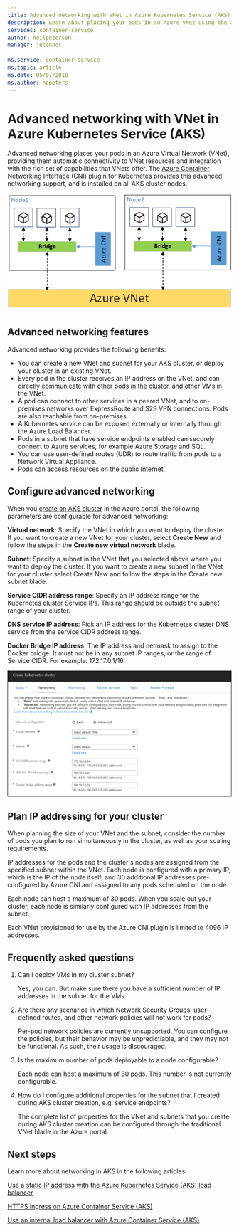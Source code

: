```yaml
---
title: Advanced networking with VNet in Azure Kubernetes Service (AKS)
description: Learn about placing your pods in an Azure VNet using the advanced network features of Azure Kubernetes Service (AKS).
services: container-service
author: neilpeterson
manager: jeconnoc

ms.service: container-service
ms.topic: article
ms.date: 05/07/2018
ms.author: nepeters
---
```


# Advanced networking with VNet in Azure Kubernetes Service (AKS)

Advanced networking places your pods in an Azure Virtual Network (VNet), providing them automatic connectivity to VNet resources and integration with the rich set of capabilities that VNets offer. The [Azure Container Networking Interface (CNI)][cni-networking] plugin for Kubernetes provides this advanced networking support, and is installed on all AKS cluster nodes.

![Diagram showing two nodes with bridges connecting each to a single Azure VNet][advanced-networking-diagram-01]

## Advanced networking features

Advanced networking provides the following benefits:

* You can create a new VNet and subnet for your AKS cluster, or deploy your cluster in an existing VNet.
* Every pod in the cluster receives an IP address on the VNet, and can directly communicate with other pods in the cluster, and other VMs in the VNet.
* A pod can connect to other services in a peered VNet, and to on-premises networks over ExpressRoute and S2S VPN connections. Pods are also reachable from on-premises.
* A Kubernetes service can be exposed externally or internally through the Azure Load Balancer.
* Pods in a subnet that have service endpoints enabled can securely connect to Azure services, for example Azure Storage and SQL.
* You can use user-defined routes (UDR) to route traffic from pods to a Network Virtual Appliance.
* Pods can access resources on the public Internet.

## Configure advanced networking

When you [create an AKS cluster](kubernetes-walkthrough-portal.md) in the Azure portal, the following parameters are configurable for advanced networking:

**Virtual network**: Specify the VNet in which you want to deploy the cluster. If you want to create a new VNet for your cluster, select **Create New** and follow the steps in the **Create new virtual network** blade.

**Subnet**: Specify a subnet in the VNet that you selected above where you want to deploy the cluster. If you want to create a new subnet in the VNet for your cluster select Create New and follow the steps in the Create new subnet blade.

**Service CIDR address range**: Specify an IP address range for the Kubernetes cluster Service IPs. This range should be outside the subnet range of your cluster.

**DNS service IP address**:  Pick an IP address for the Kubernetes cluster DNS service from the service CIDR address range.

**Docker Bridge IP address**: The IP address and netmask to assign to the Docker bridge. It must not be in any subnet IP ranges, or the range of Service CIDR. For example: 172.17.0.1/16.

![Advanced networking configuration in the Azure portal][portal-03-networking-advanced]

## Plan IP addressing for your cluster

When planning the size of your VNet and the subnet, consider the number of pods you plan to run simultaneously in the cluster, as well as your scaling requirements.

IP addresses for the pods and the cluster's nodes are assigned from the specified subnet within the VNet. Each node is configured with a primary IP, which is the IP of the node itself, and 30 additional IP addresses pre-configured by Azure CNI and assigned to any pods scheduled on the node.

Each node can host a maximum of 30 pods. When you scale out your cluster, each node is similarly configured with IP addresses from the subnet.

Each VNet provisioned for use by the Azure CNI plugin is limited to 4096 IP addresses.

## Frequently asked questions

1. Can I deploy VMs in my cluster subnet?

   Yes, you can. But make sure there you have a sufficient number of IP addresses in the subnet for the VMs.

1. Are there any scenarios in which Network Security Groups, user-defined routes, and other network policies will not work for pods?

   Per-pod network policies are currently unsupported. You can configure the policies, but their behavior may be unpredictiable, and they may not be functional. As such, their usage is discouraged.

1. Is the maximum number of pods deployable to a node configurable?

   Each node can host a maximum of 30 pods. This number is not currently configurable.

1. How do I configure additional properties for the subnet that I created during AKS cluster creation, e.g. service endpoints?

   The complete list of properties for the VNet and subnets that you create during AKS cluster creation can be configured through the traditional VNet blade in the Azure portal.

## Next steps

Learn more about networking in AKS in the following articles:

[Use a static IP address with the Azure Kubernetes Service (AKS) load balancer](static-ip.md)

[HTTPS ingress on Azure Container Service (AKS)](ingress.md)

[Use an internal load balancer with Azure Container Service (AKS)](internal-lb.md)

<!-- IMAGES -->
[advanced-networking-diagram-01]: ./media/vnet/advanced-networking-diagram-01.png
[portal-01-create]: ./media/vnet/portal-01-create.png
[portal-02-networking]: ./media/vnet/portal-02-networking.png
[portal-03-networking-advanced]: ./media/vnet/portal-03-networking-advanced.png
[portal-04-create-vnet]: ./media/vnet/portal-04-create-vnet.png
[portal-05-create-subnet]: ./media/vnet/portal-05-create-subnet.png

<!-- LINKS - External -->
[cni-networking]: https://github.com/Azure/azure-container-networking/blob/master/docs/cni.md

<!-- LINKS - Internal -->
[aks-ssh]: aks-ssh.md
